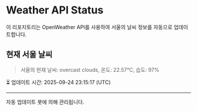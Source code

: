 
# Weather API Status

이 리포지토리는 OpenWeather API를 사용하여 서울의 날씨 정보를 자동으로 업데이트합니다.

## 현재 서울 날씨
> 서울의 현재 날씨: overcast clouds, 온도: 22.57°C, 습도: 97%

⏳ 업데이트 시간: 2025-09-24 23:15:17 (UTC)

---
자동 업데이트 봇에 의해 관리됩니다.

